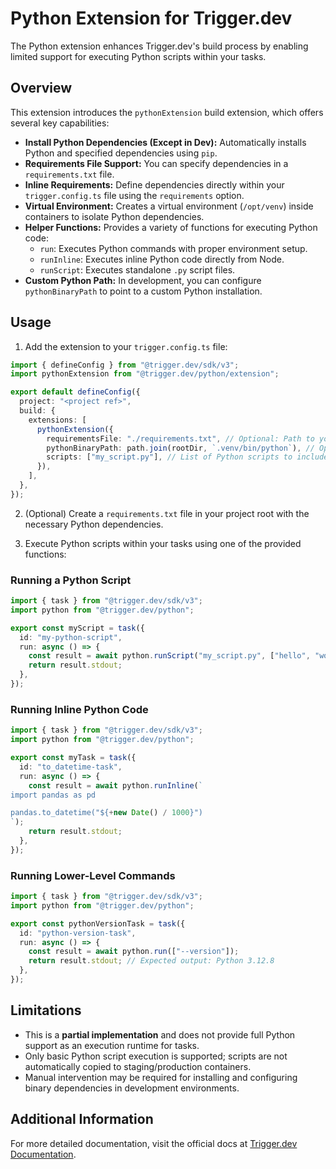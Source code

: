 # Python Extension for Trigger.dev

The Python extension enhances Trigger.dev's build process by enabling limited support for executing Python scripts within your tasks.

## Overview

This extension introduces the <code>pythonExtension</code> build extension, which offers several key capabilities:

- **Install Python Dependencies (Except in Dev):** Automatically installs Python and specified dependencies using <code>pip</code>.
- **Requirements File Support:** You can specify dependencies in a <code>requirements.txt</code> file.
- **Inline Requirements:** Define dependencies directly within your <code>trigger.config.ts</code> file using the <code>requirements</code> option.
- **Virtual Environment:** Creates a virtual environment (<code>/opt/venv</code>) inside containers to isolate Python dependencies.
- **Helper Functions:** Provides a variety of functions for executing Python code:
  - <code>run</code>: Executes Python commands with proper environment setup.
  - <code>runInline</code>: Executes inline Python code directly from Node.
  - <code>runScript</code>: Executes standalone <code>.py</code> script files.
- **Custom Python Path:** In development, you can configure <code>pythonBinaryPath</code> to point to a custom Python installation.

## Usage

1. Add the extension to your <code>trigger.config.ts</code> file:

```typescript
import { defineConfig } from "@trigger.dev/sdk/v3";
import pythonExtension from "@trigger.dev/python/extension";

export default defineConfig({
  project: "<project ref>",
  build: {
    extensions: [
      pythonExtension({
        requirementsFile: "./requirements.txt", // Optional: Path to your requirements file
        pythonBinaryPath: path.join(rootDir, `.venv/bin/python`), // Optional: Custom Python binary path
        scripts: ["my_script.py"], // List of Python scripts to include
      }),
    ],
  },
});
```

2. (Optional) Create a <code>requirements.txt</code> file in your project root with the necessary Python dependencies.

3. Execute Python scripts within your tasks using one of the provided functions:

### Running a Python Script

```typescript
import { task } from "@trigger.dev/sdk/v3";
import python from "@trigger.dev/python";

export const myScript = task({
  id: "my-python-script",
  run: async () => {
    const result = await python.runScript("my_script.py", ["hello", "world"]);
    return result.stdout;
  },
});
```

### Running Inline Python Code

```typescript
import { task } from "@trigger.dev/sdk/v3";
import python from "@trigger.dev/python";

export const myTask = task({
  id: "to_datetime-task",
  run: async () => {
    const result = await python.runInline(`
import pandas as pd

pandas.to_datetime("${+new Date() / 1000}")
`);
    return result.stdout;
  },
});
```

### Running Lower-Level Commands

```typescript
import { task } from "@trigger.dev/sdk/v3";
import python from "@trigger.dev/python";

export const pythonVersionTask = task({
  id: "python-version-task",
  run: async () => {
    const result = await python.run(["--version"]);
    return result.stdout; // Expected output: Python 3.12.8
  },
});
```

## Limitations

- This is a **partial implementation** and does not provide full Python support as an execution runtime for tasks.
- Only basic Python script execution is supported; scripts are not automatically copied to staging/production containers.
- Manual intervention may be required for installing and configuring binary dependencies in development environments.

## Additional Information

For more detailed documentation, visit the official docs at [Trigger.dev Documentation](https://trigger.dev/docs).
